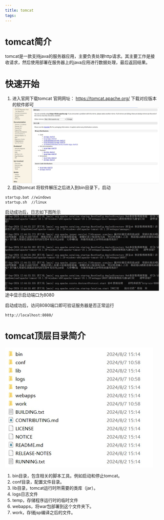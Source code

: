 ```yaml
---
title: tomcat
tags:
---
```

# tomcat简介
tomcat是一款支持java的服务器应用，主要负责处理http请求。其主要工作是接收请求，然后使用部署在服务器上的java应用进行数据处理，最后返回结果。
# 快速开始
1. 进入官网下载tomcat
官网网址： https://tomcat.apache.org/
下载对应版本的软件即可
![](./tomcat/1.jpg)
2. 启动tomcat
将软件解压之后进入到bin目录下，启动
```
startup.bat //windows
startup.sh  //linux
```
启动成功后，日志如下图所示
![](./tomcat/2.jpg)
途中显示启动端口为8080

启动成功后，访问8080端口即可验证服务器是否正常运行
```
http://localhost:8080/
```
# tomcat顶层目录简介
![](./tomcat/3.jpg)
1. bin目录，包含相关的脚本工具。例如启动和停止tomcat。
2. conf目录，配置文件目录。
3. lib目录，tomcat运行时所需要的类库（jar）。
4. logs日志文件
5. temp，存储程序运行时的临时文件
6. webapps，将war包部署到这个文件夹下。
7. work，存储jsp编译之后的文件。

